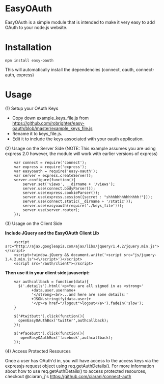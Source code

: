 EasyOAuth
=================

EasyOAuth is a simple module that is intended to make it very easy to add OAuth to your node.js website.

Installation
================= 
	
	npm install easy-oauth

This will automatically install the dependencies (connect, oauth, connect-auth, express)


Usage
=================

(1) Setup your OAuth Keys

* Copy down example_keys_file.js from https://github.com/robrighter/easy-oauth/blob/master/example_keys_file.js
* Rename it to keys_file.js.
* Edit it to include the keys associated with your oauth application.


(2) Usage on the Server Side
(NOTE: This example assumes you are using express 2.0 however, the module will work with earlier versions of express)

		var connect = require('connect');
		var express = require('express');
		var easyoauth = require('easy-oauth');
		var server = express.createServer();
		server.configure(function(){
		    server.set('views', __dirname + '/views');
		    server.use(connect.bodyParser());
		    server.use(express.cookieParser());
		    server.use(express.session({secret : "shhhhhhhhhhhhhh!"}));
		    server.use(connect.static(__dirname + '/static'));
		    server.use(easyoauth(require('./keys_file')));
		    server.use(server.router);
		});

(3) Usage on the Client Side

**Include JQuery and the EasyOAuth Client Lib**

		<script src="http://ajax.googleapis.com/ajax/libs/jquery/1.4.2/jquery.min.js"></script>
		<script>!window.jQuery && document.write('<script src="js/jquery-1.4.2.min.js"><\/script>')</script>
		<script src="/auth/client"></script>

**Then use it in your client side javascript:**

		var authcallback = function(data){
		  $('.details').html('<p>You are all signed in as <strong>'
		        +data.user.username+
		        '</strong><br>...and here are some details:'
		        +JSON.stringify(data.user)+
		        '</p><a href="/logout">logout</a>').fadeIn('slow');
		}

		$('#twitbutt').click(function(){
		  openEasyOAuthBox('twitter',authcallback);
		});

		$('#facebutt').click(function(){
		   openEasyOAuthBox('facebook',authcallback);
		});

(4) Access Protected Resources

Once a user has OAuth'd in, you will have access to the access keys via the expressjs request object using req.getAuthDetails(). For more information about how to use req.getAuthDetails() to access protected resources, checkout @ciaran_j's https://github.com/ciaranj/connect-auth